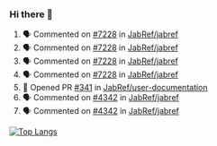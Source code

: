 ### Hi there 👋

<!--START_SECTION:activity-->
1. 🗣 Commented on [#7228](https://github.com/JabRef/jabref/issues/7228) in [JabRef/jabref](https://github.com/JabRef/jabref)
2. 🗣 Commented on [#7228](https://github.com/JabRef/jabref/issues/7228) in [JabRef/jabref](https://github.com/JabRef/jabref)
3. 🗣 Commented on [#7228](https://github.com/JabRef/jabref/issues/7228) in [JabRef/jabref](https://github.com/JabRef/jabref)
4. 🗣 Commented on [#7228](https://github.com/JabRef/jabref/issues/7228) in [JabRef/jabref](https://github.com/JabRef/jabref)
5. 💪 Opened PR [#341](https://github.com/JabRef/user-documentation/pull/341) in [JabRef/user-documentation](https://github.com/JabRef/user-documentation)
6. 🗣 Commented on [#4342](https://github.com/JabRef/jabref/issues/4342) in [JabRef/jabref](https://github.com/JabRef/jabref)
7. 🗣 Commented on [#4342](https://github.com/JabRef/jabref/issues/4342) in [JabRef/jabref](https://github.com/JabRef/jabref)
<!--END_SECTION:activity-->

[![Top Langs](https://github-readme-stats.vercel.app/api/top-langs/?username=k3KAW8Pnf7mkmdSMPHz27&layout=compact)](https://github.com/anuraghazra/github-readme-stats)

<!--
**k3KAW8Pnf7mkmdSMPHz27/k3KAW8Pnf7mkmdSMPHz27** is a ✨ _special_ ✨ repository because its `README.md` (this file) appears on your GitHub profile.

Here are some ideas to get you started:

- 🔭 I’m currently working on ...
- 🌱 I’m currently learning ...
- 👯 I’m looking to collaborate on ...
- 🤔 I’m looking for help with ...
- 💬 Ask me about ...
- 📫 How to reach me: ...
- 😄 Pronouns: ...
- ⚡ Fun fact: ...
-->
